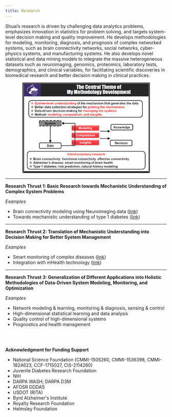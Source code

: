 ```yaml
---
title: Research
---
```


Shuai’s research is driven by challenging data analytics problems, emphasizes innovation in statistics for problem solving, and targets system-level decision making and quality improvement. He develops methodologies for modeling, monitoring, diagnosis, and prognosis of complex networked systems, such as brain connectivity networks, social networks, cyber-physics systems, and manufacturing systems. He also develops novel statistical and data mining models to integrate the massive heterogeneous datasets such as neuroimaging, genomics, proteomics, laboratory tests, demographics, and clinical variables, for facilitating scientific discoveries in biomedical research and better decision making in clinical practices.

<p align="center">
  <img src='./images/theme_shuais_reserach.png' alt='research'/>
</p>

___

**Research Thrust 1: Basic Research towards Mechanistic Understanding of Complex System Problems**

*Examples*

- Brain connectivity modeling using Neuroimaging data ([link](https://sites.google.com/site/shuaihuang28/website-builder/thrust-1/brain-c))
- Towards mechanistic understanding of type 1 diabetes ([link](https://sites.google.com/site/shuaihuang28/website-builder/thrust-1/t1d))

___
**Research Thrust 2: Translation of Mechanistic Understanding into Decision Making for Better System Management**

*Examples*

- Smart monitoring of complex diseases ([link](https://sites.google.com/site/shuaihuang28/website-builder/thrust-2/smart-monitoring))
- Integration with mHealth technology ([link](https://sites.google.com/site/shuaihuang28/website-builder/thrust-2/mpower))

___
**Research Thrust 3: Generalization of Different Applications into Holistic Methodologies of Data-Driven System Modeling, Monitoring, and Optimization**

*Examples*

- Network modeling & learning, monitoring & diagnosis, sensing & control 
- High-dimensional statistical learning and data analysis 
- Quality control of high-dimensional systems 
- Prognostics and health management 




<br><br>


**Acknowledgment for Funding Support**

- National Science Foundation (CMMI-1505260, CMMI-1536398, CMMI-1824623, CCF-1715027, CIS-2114260)
- Juvenile Diabetes Research Foundation
- NIH
- DARPA WASH; DARPA D3M 
- AFOSR DDDAS
- USDOT (RITA)
- Byrd Alzheimer's Institute 
- Royalty Research Foundation
- Helmsley Foundation
